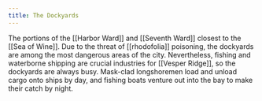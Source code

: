 ```yaml
---
title: The Dockyards
---
```


The portions of the [[Harbor Ward]] and [[Seventh Ward]] closest to the [[Sea of Wine]]. Due to the threat of [[rhodofolia]] poisoning, the dockyards are among the most dangerous areas of the city. Nevertheless, fishing and waterborne shipping are crucial industries for [[Vesper Ridge]], so the dockyards are always busy. Mask-clad longshoremen load and unload cargo onto ships by day, and fishing boats venture out into the bay to make their catch by night.